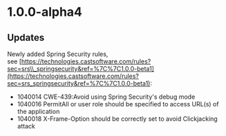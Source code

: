 # 1.0.0-alpha4

## Updates

Newly added Spring Security rules, see [https://technologies.castsoftware.com/rules?sec=srs\\_springsecurity&ref=%7C%7C1.0.0-beta1](https://technologies.castsoftware.com/rules?sec=srs_springsecurity&ref=%7C%7C1.0.0-beta1):
- 1040014 CWE-439:Avoid using Spring Security's debug mode
- 1040016 PermitAll or user role should be specified to access URL(s) of the application
- 1040018 X-Frame-Option should be correctly set to avoid Clickjacking attack

